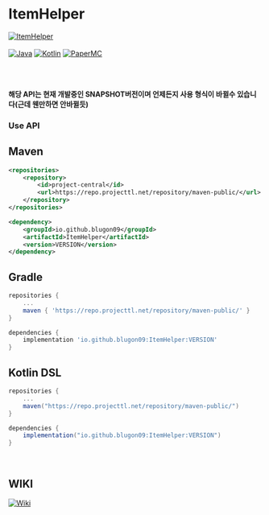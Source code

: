 # ItemHelper

[![ItemHelper](https://img.shields.io/badge/ItemHelper-1.1.0_SNAPSHOT-blue.svg)]()
<br><br>
[![Java](https://img.shields.io/badge/Java-16-FF7700.svg?logo=java)]()
[![Kotlin](https://img.shields.io/badge/Kotlin-1.5.31-186FCC.svg?logo=kotlin)]()
[![PaperMC](https://img.shields.io/badge/PaperMC-1.17-222222.svg)]()


<br>
<br>

**해당 API는 현재 개발중인 SNAPSHOT버전이며 언제든지 사용 형식이 바뀔수 있습니다(근데 웬만하면 안바뀔듯)**
<br>


### Use API


## Maven
```xml
<repositories>
    <repository>
        <id>project-central</id>
        <url>https://repo.projecttl.net/repository/maven-public/</url>
    </repository>
</repositories>

<dependency>
    <groupId>io.github.blugon09</groupId>
    <artifactId>ItemHelper</artifactId>
    <version>VERSION</version>
</dependency>
```


## Gradle
```gradle
repositories {
    ...
    maven { 'https://repo.projecttl.net/repository/maven-public/' }
}

dependencies {
    implementation 'io.github.blugon09:ItemHelper:VERSION'
}
```

## Kotlin DSL
```gradle
repositories {
    ...
    maven("https://repo.projecttl.net/repository/maven-public/")
}

dependencies {
    implementation("io.github.blugon09:ItemHelper:VERSION")
}
```


<br>

## WIKI

<a href="https://github.com/blugon09/ItemHelper/wiki"><img src="https://img.shields.io/badge/WIKI--blue?logo=BookStack&logoColor=FFFFFF" alt="Wiki"/></a>&nbsp;
